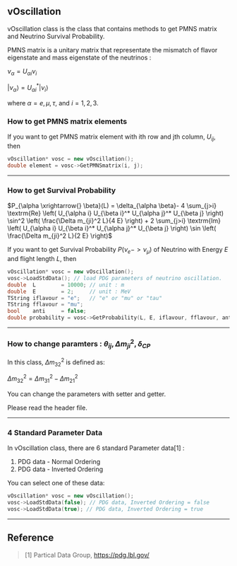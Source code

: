 ## vOscillation

vOscillation class is the class that contains methods to get PMNS matrix and Neutrino Survival Probability.

PMNS matrix is a unitary matrix that representate the mismatch of flavor eigenstate and mass eigenstate of the neutrinos : 

$\nu_\alpha = U_{\alpha i} \nu_i$

$|\nu_\alpha \rangle = U^*_{\alpha i} |\nu_i \rangle$

where $\alpha = e, \mu, \tau$, and $i = 1, 2, 3$.

### How to get PMNS matrix elements
If you want to get PMNS matrix element with ith row and jth column, $U_{ij}$, then
``` C++
vOscillation* vosc = new vOscillation();
double element = vosc->GetPMNSmatrix(i, j);
```

-----------------------

### How to get Survival Probability
$P_{\alpha \xrightarrow{} \beta}(L) = \delta_{\alpha \beta}- 4 \sum_{j>i} \textrm{Re} \left( U_{\alpha i} U_{\beta i}^* U_{\alpha j}^* U_{\beta j} \right) \sin^2 \left( \frac{\Delta m_{ji}^2 L}{4 E} \right) + 2 \sum_{j>i} \textrm{Im} \left( U_{\alpha i} U_{\beta i}^* U_{\alpha j}^* U_{\beta j} \right) \sin \left( \frac{\Delta m_{ji}^2 L}{2 E} \right)$

If you want to get Survival Probability $P(\nu_e -> \nu_\mu)$ of Neutrino with Energy $E$ and flight length $L$, then
``` C++
vOscillation* vosc = new vOscillation();
vosc->LoadStdData(); // load PDG parameters of neutrino oscillation.
double  L        = 10000; // unit : m
double  E        = 2;     // unit : MeV
TString iflavour = "e";   // "e" or "mu" or "tau"
TString fflavour = "mu";
bool    anti     = false;
double probability = vosc->GetProbability(L, E, iflavour, fflavour, anti);
```

-----------------------

### How to change paramters : $\theta_{ij}, \Delta m_{ji}^2, \delta_{CP}$
In this class, $\Delta m_{32}^2$ is defined as:

$\Delta m_{32}^2 = \Delta m_{31}^2 - \Delta m_{21}^2$

You can change the parameters with setter and getter.

Please read the header file.

-----------------------

### 4 Standard Parameter Data
In vOscillation class, there are 6 standard Parameter data[1] : 
1. PDG data - Normal Ordering 
2. PDG data - Inverted Ordering

You can select one of these data:
```C++
vOscillation* vosc = new vOscillation();
vosc->LoadStdData(false); // PDG data, Inverted Ordering = false
vosc->LoadStdData(true); // PDG data, Inverted Ordering = true
```


--------------------
## Reference
>[1] Partical Data Group, https://pdg.lbl.gov/
